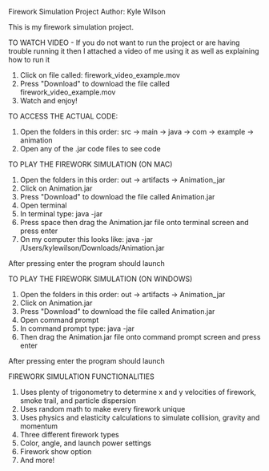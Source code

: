 Firework Simulation Project
Author: Kyle Wilson

This is my firework simulation project.



TO WATCH VIDEO - 
 If you do not want to run the project or are having trouble running it then I attached a video of me using it as well as explaining how to run it
1. Click on file called: firework_video_example.mov
2. Press "Download" to download the file called firework_video_example.mov
3. Watch and enjoy!



TO ACCESS THE ACTUAL CODE:
1. Open the folders in this order: src -> main -> java -> com -> example -> animation
2. Open any of the .jar code files to see code



TO PLAY THE FIREWORK SIMULATION (ON MAC)
1. Open the folders in this order: out -> artifacts -> Animation_jar
2. Click on Animation.jar
3. Press "Download" to download the file called Animation.jar
4. Open terminal
5. In terminal type: java -jar
6. Press space then drag the Animation.jar file onto terminal screen and press enter
7. On my computer this looks like: java -jar /Users/kylewilson/Downloads/Animation.jar

After pressing enter the program should launch



TO PLAY THE FIREWORK SIMULATION (ON WINDOWS)
1. Open the folders in this order: out -> artifacts -> Animation_jar
2. Click on Animation.jar
3. Press "Download" to download the file called Animation.jar
4. Open command prompt
5. In command prompt type: java -jar
6. Then drag the Animation.jar file onto command prompt screen and press enter

After pressing enter the program should launch


 
FIREWORK SIMULATION FUNCTIONALITIES
1. Uses plenty of trigonometry to determine x and y velocities of firework, smoke trail, and particle dispersion
2. Uses random math to make every firework unique
3. Uses physics and elasticity calculations to simulate collision, gravity and momentum
4. Three different firework types
5. Color, angle, and launch power settings
6. Firework show option
7. And more!


